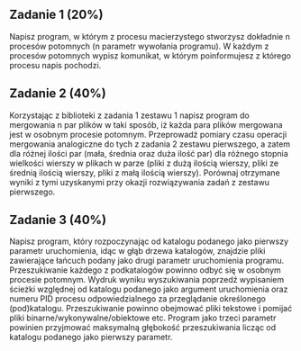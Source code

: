 ## Zadanie 1 (20%)
Napisz program, w którym z procesu macierzystego stworzysz dokładnie n procesów potomnych (n parametr wywołania programu). W każdym z procesów potomnych wypisz komunikat, w którym poinformujesz z którego procesu napis pochodzi.

## Zadanie 2 (40%)
Korzystając z biblioteki z zadania 1 zestawu 1 napisz program do mergowania n par plików  w taki sposób, iż każda para plików mergowana jest w osobnym procesie potomnym. Przeprowadź pomiary czasu operacji mergowania analogiczne do tych z zadania 2 zestawu pierwszego, a zatem  dla różnej ilości par (mała, średnia oraz duża ilość par) dla różnego stopnia wielkości wierszy w plikach w parze (pliki z dużą ilością wierszy, pliki ze średnią ilością wierszy, pliki z małą ilością wierszy). Porównaj otrzymane wyniki z tymi uzyskanymi przy okazji rozwiązywania zadań z zestawu pierwszego.

## Zadanie 3 (40%)
Napisz program, który rozpoczynając od katalogu podanego jako pierwszy parametr uruchomienia, idąc w głąb drzewa katalogów, znajdzie pliki zawierające łańcuch podany jako drugi parametr uruchomienia programu. Przeszukiwanie każdego z podkatalogów powinno odbyć się w osobnym procesie potomnym. Wydruk wyniku wyszukiwania poprzedź wypisaniem ścieżki względnej od katalogu podanego jako argument uruchomienia oraz numeru PID procesu odpowiedzialnego za przeglądanie określonego (pod)katalogu. Przeszukiwanie powinno obejmować pliki tekstowe i pomijać pliki binarne/wykonywalne/obiektowe etc. Program jako trzeci parametr powinien przyjmować maksymalną głębokość przeszukiwania licząc od katalogu podanego jako pierwszy parametr.
